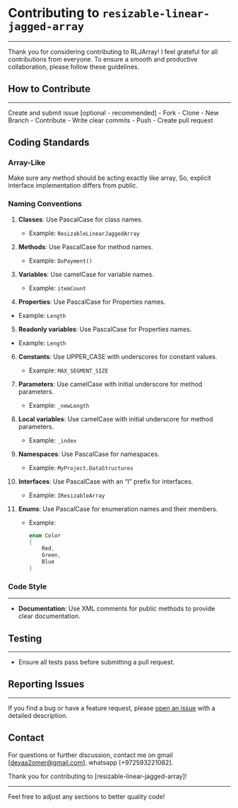 ﻿# Contributing to `resizable-linear-jagged-array`
---
Thank you for considering contributing to RLJArray! I feel grateful for all contributions from everyone. To ensure a smooth and productive collaboration, please follow these guidelines.

## How to Contribute
---
Create and submit issue [optional - recommended] - Fork - Clone - New Branch - Contribute - Write clear commits - Push - Create pull request

## Coding Standards

### Array-Like
Make sure any method should be acting exactly like array, So, explicit interface implementation differs from public.

### Naming Conventions

1. **Classes**: Use PascalCase for class names.
   - Example: `ResizableLinearJaggedArray`

2. **Methods**: Use PascalCase for method names.
   - Example: `DoPayment()`

3. **Variables**: Use camelCase for variable names.
   - Example: `itemCount`
  
4. **Properties**: Use PascalCase for Properties names.
- Example: `Length`

5. **Readonly variables**: Use PascalCase for Properties names.
- Example: `Length`
 
6. **Constants**: Use UPPER_CASE with underscores for constant values.
   - Example: `MAX_SEGMENT_SIZE`

7. **Parameters**: Use camelCase with initial underscore for method parameters.
   - Example: `_newLength`

7. **Local variables**: Use camelCase with initial underscore for method parameters.
   - Example: `_index`

6. **Namespaces**: Use PascalCase for namespaces.
   - Example: `MyProject.DataStructures`

7. **Interfaces**: Use PascalCase with an “I” prefix for interfaces.
   - Example: `IResizableArray`

8. **Enums**: Use PascalCase for enumeration names and their members.
   - Example: 
     ```csharp
     enum Color
     {
         Red,
         Green,
         Blue
     }
     ```

### Code Style
---
- **Documentation**: Use XML comments for public methods to provide clear documentation.

## Testing
---
- Ensure all tests pass before submitting a pull request.

## Reporting Issues
---
If you find a bug or have a feature request, please [open an issue](https://github.com/Deyaa22/resizable-linear-jagged-array/issues) with a detailed description.

## Contact

For questions or further discussion, contact me on gmail [deyaa2omer@gmail.com], whatsapp [+972593221082].

Thank you for contributing to [resizable-linear-jagged-array]!

---

Feel free to adjust any sections to better quality code!﻿
